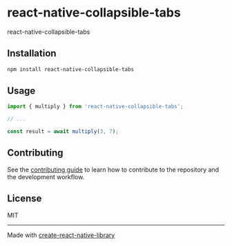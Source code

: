 # react-native-collapsible-tabs

react-native-collapsible-tabs

## Installation

```sh
npm install react-native-collapsible-tabs
```

## Usage

```js
import { multiply } from 'react-native-collapsible-tabs';

// ...

const result = await multiply(3, 7);
```

## Contributing

See the [contributing guide](CONTRIBUTING.md) to learn how to contribute to the repository and the development workflow.

## License

MIT

---

Made with [create-react-native-library](https://github.com/callstack/react-native-builder-bob)
